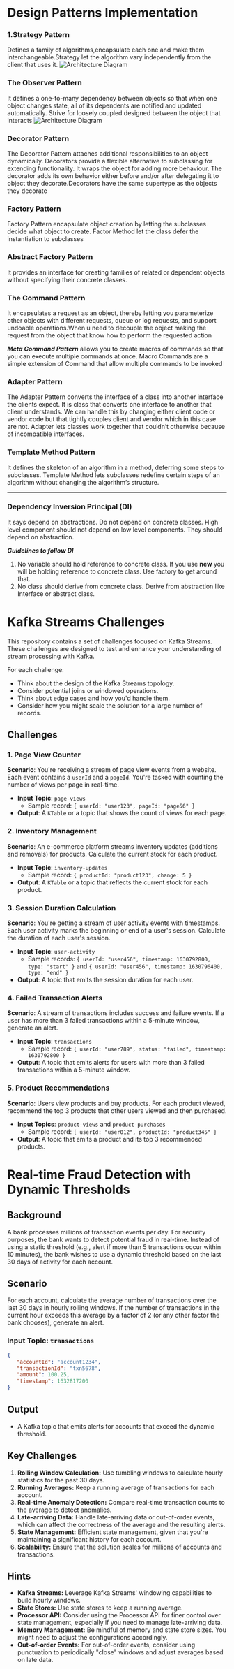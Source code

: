 # Design Patterns Implementation

### 1.Strategy Pattern
Defines a family of algorithms,encapsulate each one and make them interchangeable.Strategy let the algorithm vary independently from the client that uses it.
![Architecture Diagram](Assets/strategy-pattern.png)
###  The Observer Pattern
It defines a one-to-many dependency between objects so that when one object changes state, 
all of its dependents are notified and updated automatically.
Strive for loosely coupled designed between the object that interacts
![Architecture Diagram](Assets/observer-pattern.png)
### Decorator Pattern
The Decorator Pattern attaches additional responsibilities to an object dynamically.
Decorators provide a flexible alternative to subclassing for extending functionality.
It wraps the object for adding more behaviour. The decorator adds its own behavior either 
before and/or after delegating it to object they decorate.Decorators have the same supertype as the objects they decorate



### Factory Pattern
Factory Pattern encapsulate object creation by letting the subclasses decide what object to create. 
Factor Method let the class defer the instantiation to subclasses

### Abstract Factory Pattern
It provides an interface for creating families of related or
dependent objects without specifying their concrete classes.

### The Command Pattern
It encapsulates a request as an object, thereby letting you parameterize other objects with different requests, 
queue or log requests, and support undoable operations.When u need to decouple the object making the request
from the object that know how to perform the requested action

***Meta Command Pattern***
allows you to create macros of commands so that you can execute multiple commands at once.
Macro Commands are a simple extension of Command that allow multiple commands to be invoked

### Adapter Pattern

The Adapter Pattern converts the interface of a class into another interface the clients expect. It is class that converts
one interface to another that client understands. We can handle this by changing either client code or vendor code
but that tightly couples client and vendor which in this case are not.
Adapter lets classes work together that couldn’t otherwise because of incompatible interfaces.

### Template Method Pattern 
It defines the skeleton of an algorithm in a method, deferring some steps to subclasses. 
Template Method lets subclasses redefine certain steps of an algorithm without changing the 
algorithm’s structure.
***
### Dependency Inversion Principal (DI)
It says depend on abstractions. Do not depend on concrete classes.
High level component should not depend on low level components. They should depend on abstraction.

***Guidelines to follow DI***
1. No variable should hold reference to concrete class. If you use **new** you will be holding reference to concrete class. Use factory to get around that.
2. No class should derive from concrete class. Derive from abstraction like Interface or abstract class.




# Kafka Streams Challenges

This repository contains a set of challenges focused on Kafka Streams. These challenges are designed to test and enhance your understanding of stream processing with Kafka.

For each challenge:
- Think about the design of the Kafka Streams topology.
- Consider potential joins or windowed operations.
- Think about edge cases and how you'd handle them.
- Consider how you might scale the solution for a large number of records.

## Challenges

### 1. Page View Counter

**Scenario**:
You're receiving a stream of page view events from a website. Each event contains a `userId` and a `pageId`. You're tasked with counting the number of views per page in real-time.

- **Input Topic**: `page-views`
    - Sample record: `{ userId: "user123", pageId: "page56" }`
- **Output**: A `KTable` or a topic that shows the count of views for each page.

### 2. Inventory Management

**Scenario**:
An e-commerce platform streams inventory updates (additions and removals) for products. Calculate the current stock for each product.

- **Input Topic**: `inventory-updates`
    - Sample record: `{ productId: "product123", change: 5 }`
- **Output**: A `KTable` or a topic that reflects the current stock for each product.

### 3. Session Duration Calculation

**Scenario**:
You're getting a stream of user activity events with timestamps. Each user activity marks the beginning or end of a user's session. Calculate the duration of each user's session.

- **Input Topic**: `user-activity`
    - Sample records: `{ userId: "user456", timestamp: 1630792800, type: "start" }` and `{ userId: "user456", timestamp: 1630796400, type: "end" }`
- **Output**: A topic that emits the session duration for each user.

### 4. Failed Transaction Alerts

**Scenario**:
A stream of transactions includes success and failure events. If a user has more than 3 failed transactions within a 5-minute window, generate an alert.

- **Input Topic**: `transactions`
    - Sample record: `{ userId: "user789", status: "failed", timestamp: 1630792800 }`
- **Output**: A topic that emits alerts for users with more than 3 failed transactions within a 5-minute window.

### 5. Product Recommendations

**Scenario**:
Users view products and buy products. For each product viewed, recommend the top 3 products that other users viewed and then purchased.

- **Input Topics**: `product-views` and `product-purchases`
    - Sample record: `{ userId: "user012", productId: "product345" }`
- **Output**: A topic that emits a product and its top 3 recommended products.




# Real-time Fraud Detection with Dynamic Thresholds

## Background
A bank processes millions of transaction events per day. For security purposes, the bank wants to detect potential fraud in real-time. Instead of using a static threshold (e.g., alert if more than 5 transactions occur within 10 minutes), the bank wishes to use a dynamic threshold based on the last 30 days of activity for each account.

## Scenario
For each account, calculate the average number of transactions over the last 30 days in hourly rolling windows. If the number of transactions in the current hour exceeds this average by a factor of 2 (or any other factor the bank chooses), generate an alert.

### Input Topic: `transactions`
```json
{
   "accountId": "account1234",
   "transactionId": "txn5678",
   "amount": 100.25,
   "timestamp": 1632817200
}
```

## Output
- A Kafka topic that emits alerts for accounts that exceed the dynamic threshold.

## Key Challenges
1. **Rolling Window Calculation:** Use tumbling windows to calculate hourly statistics for the past 30 days.
2. **Running Averages:** Keep a running average of transactions for each account.
3. **Real-time Anomaly Detection:** Compare real-time transaction counts to the average to detect anomalies.
4. **Late-arriving Data:** Handle late-arriving data or out-of-order events, which can affect the correctness of the average and the resulting alerts.
5. **State Management:** Efficient state management, given that you're maintaining a significant history for each account.
6. **Scalability:** Ensure that the solution scales for millions of accounts and transactions.

## Hints
- **Kafka Streams:** Leverage Kafka Streams' windowing capabilities to build hourly windows.
- **State Stores:** Use state stores to keep a running average.
- **Processor API:** Consider using the Processor API for finer control over state management, especially if you need to manage late-arriving data.
- **Memory Management:** Be mindful of memory and state store sizes. You might need to adjust the configurations accordingly.
- **Out-of-order Events:** For out-of-order events, consider using punctuation to periodically "close" windows and adjust averages based on late data.


